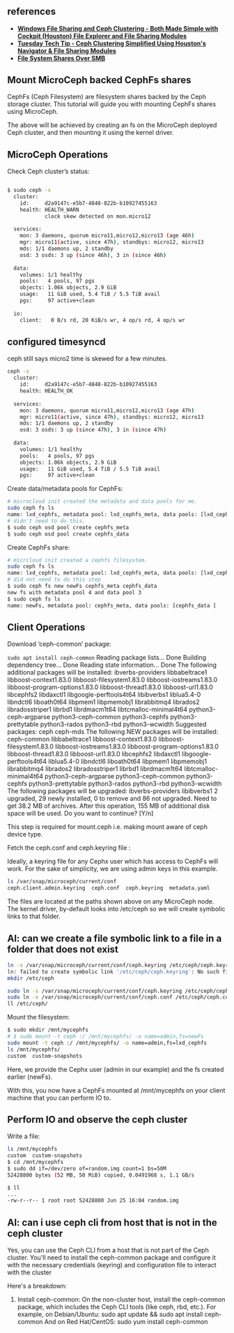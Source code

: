 # **[](https://canonical-microceph.readthedocs-hosted.com/stable/how-to/mount-cephfs-share/)**

## references

- **[Windows File Sharing and Ceph Clustering - Both Made Simple with Cockpit (Houston) File Explorer and File Sharing Modules](https://www.reddit.com/r/DataHoarder/comments/oyhlb4/windows_file_sharing_and_ceph_clustering_both/)**
- **[Tuesday Tech Tip - Ceph Clustering Simplified Using Houston's Navigator & File Sharing Modules](https://www.youtube.com/watch?v=Z6rtOyaJZD4)**
- **[File System Shares Over SMB](https://docs.ceph.com/en/latest/mgr/smb/)**

## Mount MicroCeph backed CephFs shares

CephFs (Ceph Filesystem) are filesystem shares backed by the Ceph storage cluster. This tutorial will guide you with mounting CephFs shares using MicroCeph.

The above will be achieved by creating an fs on the MicroCeph deployed Ceph cluster, and then mounting it using the kernel driver.

## MicroCeph Operations

Check Ceph cluster’s status:

```bash

$ sudo ceph -s
  cluster:
    id:     d2a9147c-e5b7-4848-822b-b10927455163
    health: HEALTH_WARN
            clock skew detected on mon.micro12
 
  services:
    mon: 3 daemons, quorum micro11,micro12,micro13 (age 46h)
    mgr: micro11(active, since 47h), standbys: micro12, micro13
    mds: 1/1 daemons up, 2 standby
    osd: 3 osds: 3 up (since 46h), 3 in (since 46h)
 
  data:
    volumes: 1/1 healthy
    pools:   4 pools, 97 pgs
    objects: 1.06k objects, 2.9 GiB
    usage:   11 GiB used, 5.4 TiB / 5.5 TiB avail
    pgs:     97 active+clean
 
  io:
    client:   0 B/s rd, 20 KiB/s wr, 4 op/s rd, 4 op/s wr
```

## configured timesyncd

ceph still says micro2 time is skewed for a few minutes.

```bash
ceph -s
  cluster:
    id:     d2a9147c-e5b7-4848-822b-b10927455163
    health: HEALTH_OK
 
  services:
    mon: 3 daemons, quorum micro11,micro12,micro13 (age 47h)
    mgr: micro11(active, since 47h), standbys: micro12, micro13
    mds: 1/1 daemons up, 2 standby
    osd: 3 osds: 3 up (since 47h), 3 in (since 47h)
 
  data:
    volumes: 1/1 healthy
    pools:   4 pools, 97 pgs
    objects: 1.06k objects, 2.9 GiB
    usage:   11 GiB used, 5.4 TiB / 5.5 TiB avail
    pgs:     97 active+clean
```

Create data/metadata pools for CephFs:

```bash
# microcloud init created the metadata and data pools for me.
sudo ceph fs ls
name: lxd_cephfs, metadata pool: lxd_cephfs_meta, data pools: [lxd_cephfs_data ]
# didn't need to do this.
$ sudo ceph osd pool create cephfs_meta
$ sudo ceph osd pool create cephfs_data
```

Create CephFs share:

```bash
# micrcloud init created a cephfs filesystem.
sudo ceph fs ls
name: lxd_cephfs, metadata pool: lxd_cephfs_meta, data pools: [lxd_cephfs_data ]
# did not need to do this step
$ sudo ceph fs new newFs cephfs_meta cephfs_data
new fs with metadata pool 4 and data pool 3
$ sudo ceph fs ls
name: newFs, metadata pool: cephfs_meta, data pools: [cephfs_data ]
```

## Client Operations

Download ‘ceph-common’ package:

`sudo apt install ceph-common`
Reading package lists... Done
Building dependency tree... Done
Reading state information... Done
The following additional packages will be installed:
  ibverbs-providers libbabeltrace1 libboost-context1.83.0 libboost-filesystem1.83.0 libboost-iostreams1.83.0 libboost-program-options1.83.0 libboost-thread1.83.0 libboost-url1.83.0
  libcephfs2 libdaxctl1 libgoogle-perftools4t64 libibverbs1 liblua5.4-0 libndctl6 liboath0t64 libpmem1 libpmemobj1 librabbitmq4 librados2 libradosstriper1 librbd1 librdmacm1t64
  libtcmalloc-minimal4t64 python3-ceph-argparse python3-ceph-common python3-cephfs python3-prettytable python3-rados python3-rbd python3-wcwidth
Suggested packages:
  ceph ceph-mds
The following NEW packages will be installed:
  ceph-common libbabeltrace1 libboost-context1.83.0 libboost-filesystem1.83.0 libboost-iostreams1.83.0 libboost-program-options1.83.0 libboost-thread1.83.0 libboost-url1.83.0 libcephfs2
  libdaxctl1 libgoogle-perftools4t64 liblua5.4-0 libndctl6 liboath0t64 libpmem1 libpmemobj1 librabbitmq4 librados2 libradosstriper1 librbd1 librdmacm1t64 libtcmalloc-minimal4t64
  python3-ceph-argparse python3-ceph-common python3-cephfs python3-prettytable python3-rados python3-rbd python3-wcwidth
The following packages will be upgraded:
  ibverbs-providers libibverbs1
2 upgraded, 29 newly installed, 0 to remove and 86 not upgraded.
Need to get 38.2 MB of archives.
After this operation, 155 MB of additional disk space will be used.
Do you want to continue? [Y/n]

This step is required for mount.ceph i.e. making mount aware of ceph device type.

Fetch the ceph.conf and ceph.keyring file :

Ideally, a keyring file for any Cephx user which has access to CephFs will work. For the sake of simplicity, we are using admin keys in this example.

```bash
ls /var/snap/microceph/current/conf
ceph.client.admin.keyring  ceph.conf  ceph.keyring  metadata.yaml
```

The files are located at the paths shown above on any MicroCeph node. The kernel driver, by-default looks into /etc/ceph so we will create symbolic links to that folder.

## AI: can we create a file symbolic link to a file in a folder that does not exist

```bash
ln -s /var/snap/microceph/current/conf/ceph.keyring /etc/ceph/ceph.keyring
ln: failed to create symbolic link '/etc/ceph/ceph.keyring': No such file or directory
mkdir /etc/ceph
```

```bash
sudo ln -s /var/snap/microceph/current/conf/ceph.keyring /etc/ceph/ceph.keyring
sudo ln -s /var/snap/microceph/current/conf/ceph.conf /etc/ceph/ceph.conf
ll /etc/ceph/
```

Mount the filesystem:

```bash
$ sudo mkdir /mnt/mycephfs
# $ sudo mount -t ceph :/ /mnt/mycephfs/ -o name=admin,fs=newFs
sudo mount -t ceph :/ /mnt/mycephfs/ -o name=admin,fs=lxd_cephfs
ls /mnt/mycephfs/
custom  custom-snapshots
```

Here, we provide the Cephx user (admin in our example) and the fs created earlier (newFs).

With this, you now have a CephFs mounted at /mnt/mycephfs on your client machine that you can perform IO to.

## Perform IO and observe the ceph cluster

Write a file:

```bash
ls /mnt/mycephfs
custom  custom-snapshots
$ cd /mnt/mycephfs
$ sudo dd if=/dev/zero of=random.img count=1 bs=50M
52428800 bytes (52 MB, 50 MiB) copied, 0.0491968 s, 1.1 GB/s

$ ll
...
-rw-r--r-- 1 root root 52428800 Jun 25 16:04 random.img
```

## AI: can i use ceph cli from host that is not in the ceph cluster

Yes, you can use the Ceph CLI from a host that is not part of the Ceph cluster. You'll need to install the ceph-common package and configure it with the necessary credentials (keyring) and configuration file to interact with the cluster

Here's a breakdown:

1. Install ceph-common:
On the non-cluster host, install the ceph-common package, which includes the Ceph CLI tools (like ceph, rbd, etc.).
For example, on Debian/Ubuntu: sudo apt update && sudo apt install ceph-common
And on Red Hat/CentOS: sudo yum install ceph-common
